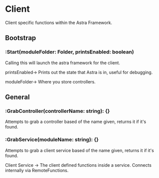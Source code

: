# Client

Client specific functions within the Astra Framework.

## Bootstrap

### :Start(moduleFolder: Folder, printsEnabled: boolean)

Calling this will launch the astra framework for the client.

printsEnabled-> Prints out the state that Astra is in, useful for debugging.

moduleFolder-> Where you store controllers.

## General

### :GrabController(controllerName: string): {}

Attempts to grab a controller based of the name given, returns it if it's found.

### :GrabService(moduleName: string): {}

Attempts to grab a client service based of the name given, returns it if it's found.

Client Service -> The client defined functions inside a service. Connects internally via RemoteFunctions.
